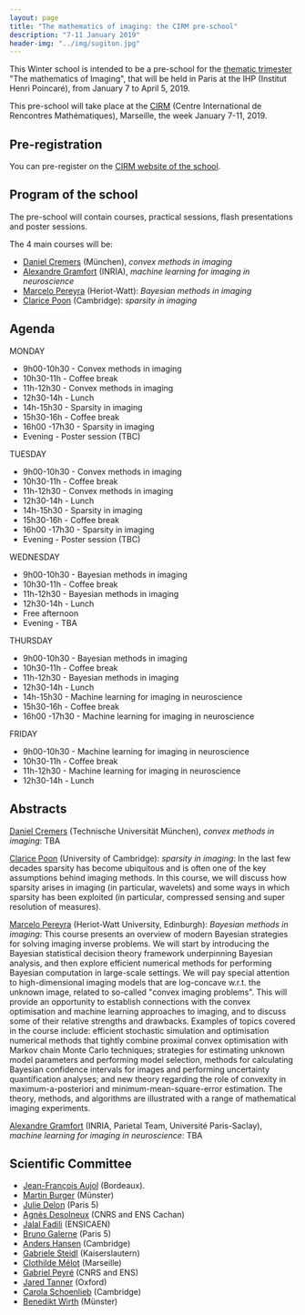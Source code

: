 ```yaml
---
layout: page
title: "The mathematics of imaging: the CIRM pre-school"
description: "7-11 January 2019"
header-img: "../img/sugiton.jpg"
---
```


This Winter school is intended to be a pre-school for the  [thematic trimester](https://imaging-in-paris.github.io) "The mathematics of Imaging", that will be held in Paris at the IHP (Institut Henri Poincaré), from January 7 to April 5, 2019.

This pre-school will take place at the [CIRM](http://www.cirm-math.fr/) (Centre International de Rencontres Mathématiques), Marseille, the week January 7-11, 2019.

Pre-registration
-------------

You can pre-register on the [CIRM website of the school](https://conferences.cirm-math.fr/1993.html).

Program of the school
-------------

The pre-school will contain courses, practical sessions, flash presentations and poster sessions.

The 4 main courses will be:
- [Daniel Cremers](https://vision.in.tum.de/members/cremers) (München), _convex methods in imaging_
- [Alexandre Gramfort](http://alexandre.gramfort.net/) (INRIA),  _machine learning for imaging in neuroscience_
- [Marcelo Pereyra](http://www.macs.hw.ac.uk/~mp71/) (Heriot-Watt): _Bayesian methods in imaging_
- [Clarice Poon](http://www.damtp.cam.ac.uk/user/cmhsp2/) (Cambridge): _sparsity in imaging_

Agenda
-------------

MONDAY

- 9h00-10h30 - Convex  methods in imaging
- 10h30-11h - Coffee break
- 11h-12h30 - Convex  methods in imaging
- 12h30-14h - Lunch
- 14h-15h30 - Sparsity in imaging
- 15h30-16h - Coffee break
- 16h00 -17h30 - Sparsity in imaging
- Evening - Poster session (TBC)

TUESDAY

- 9h00-10h30 - Convex  methods in imaging
- 10h30-11h - Coffee break
- 11h-12h30 - Convex  methods in imaging
- 12h30-14h - Lunch
- 14h-15h30 - Sparsity in imaging
- 15h30-16h - Coffee break
- 16h00 -17h30 - Sparsity in imaging
- Evening - Poster session (TBC)

WEDNESDAY

- 9h00-10h30 - Bayesian methods in imaging
- 10h30-11h - Coffee break
- 11h-12h30 - Bayesian methods in imaging
- 12h30-14h - Lunch
- Free afternoon
- Evening - TBA

THURSDAY

- 9h00-10h30 - Bayesian methods in imaging
- 10h30-11h - Coffee break
- 11h-12h30 - Bayesian methods in imaging
- 12h30-14h - Lunch
- 14h-15h30 - Machine learning for imaging in neuroscience
- 15h30-16h - Coffee break
- 16h00 -17h30 - Machine learning for imaging in neuroscience

FRIDAY
- 9h00-10h30 - Machine learning for imaging in neuroscience
- 10h30-11h - Coffee break
- 11h-12h30 - Machine learning for imaging in neuroscience
- 12h30-14h - Lunch


Abstracts
------

[Daniel Cremers](https://vision.in.tum.de/members/cremers) (Technische Universität München), _convex methods in imaging_: TBA

[Clarice Poon](http://www.damtp.cam.ac.uk/user/cmhsp2/) (University of Cambridge): _sparsity in imaging_:
In the last few decades sparsity has become ubiquitous and is often one of the key assumptions behind imaging methods. In this course, we will discuss how sparsity arises in imaging (in particular, wavelets) and some ways in which sparsity has been exploited (in particular, compressed sensing and super resolution of measures).

[Marcelo Pereyra](http://www.macs.hw.ac.uk/~mp71/) (Heriot-Watt University, Edinburgh): _Bayesian methods in imaging_: This course presents an overview of modern Bayesian strategies for solving imaging inverse problems. We will start by introducing the Bayesian statistical decision theory framework underpinning Bayesian analysis, and then explore efficient numerical methods for performing Bayesian computation in large-scale settings. We will pay special attention to high-dimensional imaging models that are log-concave w.r.t. the unknown image, related to so-called "convex imaging problems". This will provide an opportunity to establish connections with the convex optimisation and machine learning approaches to imaging, and to discuss some of their relative strengths and drawbacks. Examples of topics covered in the course include: efficient stochastic simulation and optimisation numerical methods that tightly combine proximal convex optimisation with Markov chain Monte Carlo techniques; strategies for estimating unknown model parameters and performing model selection, methods for calculating Bayesian confidence intervals for images and performing uncertainty quantification analyses; and new theory regarding the role of convexity in maximum-a-posteriori and minimum-mean-square-error estimation. The theory, methods, and algorithms are illustrated with a range of mathematical imaging experiments.

[Alexandre Gramfort](http://alexandre.gramfort.net/) (INRIA, Parietal Team, Université Paris-Saclay),  _machine learning for imaging in neuroscience_: TBA


Scientific Committee
-----

- [Jean-François Aujol](https://www.math.u-bordeaux.fr/~jaujol/) (Bordeaux).
- [Martin Burger](https://www.uni-muenster.de/AMM/num/Arbeitsgruppen/ag_burger/organization/burger/) (Münster)
- [Julie Delon](https://delon.wp.mines-telecom.fr/) (Paris 5)
- [Agnès Desolneux](http://desolneux.perso.math.cnrs.fr/) (CNRS and ENS Cachan)
- [Jalal Fadili](https://fadili.users.greyc.fr/) (ENSICAEN)
- [Bruno Galerne](http://www.math-info.univ-paris5.fr/~bgalerne/) (Paris 5)
- [Anders Hansen](http://www.damtp.cam.ac.uk/research/afha/anders/) (Cambridge)
- [Gabriele Steidl](http://www.mathematik.uni-kl.de/imagepro/members/steidl/) (Kaiserslautern)
- [Clothilde Mélot](https://old.i2m.univ-amu.fr/~melot/index.html) (Marseille)
- [Gabriel Peyré](http://www.gpeyre.com) (CNRS and ENS)
- [Jared Tanner](https://people.maths.ox.ac.uk/tanner/) (Oxford)
- [Carola Schoenlieb](http://www.damtp.cam.ac.uk/user/cbs31/Home.html) (Cambridge)
- [Benedikt Wirth](http://www.uni-muenster.de/AMM/wirth/) (Münster)
